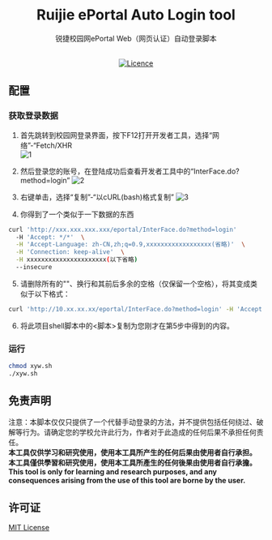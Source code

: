 <div align="center">
<h1>Ruijie ePortal Auto Login tool</h1>
锐捷校园网ePortal Web（网页认证）自动登录脚本
<br><br>
  
[![Licence](https://img.shields.io/badge/LICENSE-MIT-green.svg?style=for-the-badge)](LICENSE)

</div>

## 配置
### 获取登录数据
1. 首先跳转到校园网登录界面，按下F12打开开发者工具，选择“网络”-“Fetch/XHR<br>
![1](/img/01.avif)

2. 然后登录您的账号，在登陆成功后查看开发者工具中的“InterFace.do?method=login”
![2](/img/02.avif)

3. 右键单击，选择“复制”-“以cURL(bash)格式复制”
![3](/img/03.avif)

4. 你得到了一个类似于一下数据的东西
```bash
curl 'http://xxx.xxx.xxx.xxx/eportal/InterFace.do?method=login' 
  -H 'Accept: */*'  \
  -H 'Accept-Language: zh-CN,zh;q=0.9,xxxxxxxxxxxxxxxxxx(省略)'  \
  -H 'Connection: keep-alive'  \
  -H xxxxxxxxxxxxxxxxxxxxxx(以下省略) 
  --insecure
```

5. 请删除所有的"\"、换行和其前后多余的空格（仅保留一个空格），将其变成类似于以下格式：
```bash
curl 'http://10.xx.xx.xx/eportal/InterFace.do?method=login' -H 'Accept: */*' -H 'Accept-Language: zh-CN,xxxxxxxxxxxxx' -H 'Connection: keep-alive' xxxxxxxxxxxxxxxxxxxxxx(以下省略) 
```

6. 将此项目shell脚本中的<脚本>复制为您刚才在第5步中得到的内容。

### 运行
```bash
chmod xyw.sh
./xyw.sh
```



## 免责声明
注意：本脚本仅仅只提供了一个代替手动登录的方法，并不提供包括任何绕过、破解等行为。请确定您的学校允许此行为，作者对于此造成的任何后果不承担任何责任。<br>
**本工具仅供学习和研究使用，使用本工具所产生的任何后果由使用者自行承担。<br>
本工具僅供學習和研究使用，使用本工具所產生的任何後果由使用者自行承擔。<br>
This tool is only for learning and research purposes, and any consequences arising from the use of this tool are borne by the user.**

## 许可证
[MIT License](LICENSE)
